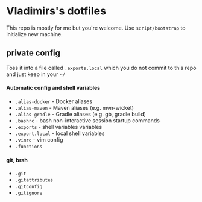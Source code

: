 # Vladimirs's dotfiles

This repo is mostly for me but you're welcome.
Use `script/bootstrap` to initialize new machine.

## private config
Toss it into a file called `.exports.local` 
which you do not commit to this repo and just keep in your `~/`

####  Automatic config and shell variables
* `.alias-docker` - Docker aliases
* `.alias-maven` - Maven aliases (e.g. mvn-wicket)
* `.alias-gradle` - Gradle aliases (e.g. gb, gradle build)
* `.bashrc` - bash non-interactive session startup commands 
* `.exports` - shell variables variables
* `.export.local` - local shell variables 
* `.vimrc` - vim config
* `.functions`

#### git, brah
* `.git`
* `.gitattributes`
* `.gitconfig`
* `.gitignore`


